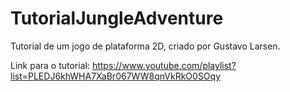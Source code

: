 # TutorialJungleAdventure
Tutorial de um jogo de plataforma 2D, criado por Gustavo Larsen.

Link para o tutorial: https://www.youtube.com/playlist?list=PLEDJ6khWHA7XaBr067WW8qnVkRkO0SOqy
